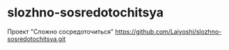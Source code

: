 # slozhno-sosredotochitsya
Проект "Сложно сосредоточиться"
https://github.com/Laiyoshi/slozhno-sosredotochitsya.git
